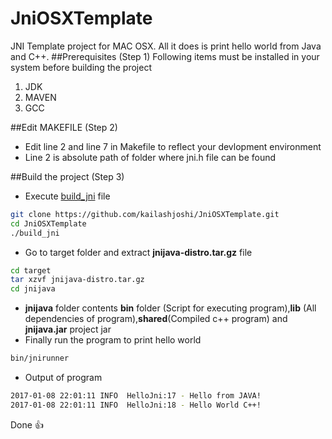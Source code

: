 # JniOSXTemplate
JNI Template project for MAC OSX. All it does is print hello world from Java and C++.
##Prerequisites (Step 1)
Following items must be installed in your system before building the project

1.  JDK 
2.  MAVEN
3.  GCC

##Edit MAKEFILE (Step 2)

* Edit line 2 and line 7 in Makefile to reflect your devlopment environment
* Line 2 is  absolute path of folder where jni.h file can be found

##Build the project (Step 3)

* Execute [build_jni](https://github.com/kailashjoshi/JniOSXTemplate/blob/master/build_jni) file 
```bash
git clone https://github.com/kailashjoshi/JniOSXTemplate.git
cd JniOSXTemplate
./build_jni
```
* Go to target folder and extract **jnijava-distro.tar.gz** file
```bash
cd target
tar xzvf jnijava-distro.tar.gz
cd jnijava
```
* **jnijava** folder contents **bin** folder (Script for executing program),**lib** (All dependencies of program),**shared**(Compiled c++ program) and **jnijava.jar** project jar
* Finally run the program to print hello world
```bash
bin/jnirunner
```
* Output of program
```bash
2017-01-08 22:01:11 INFO  HelloJni:17 - Hello from JAVA!
2017-01-08 22:01:11 INFO  HelloJni:18 - Hello World C++!
```
Done :+1:

